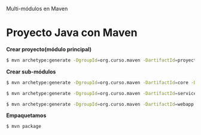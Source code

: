 Multi-módulos en Maven

# Proyecto Java con Maven

**Crear proyecto(módulo principal)**
```bash
$ mvn archetype:generate -DgroupId=org.curso.maven -DartifactId=proyecto-maven -DinteractiveMode=false
```
**Crear sub-módulos**
```bash
$ mvn archetype:generate -DgroupId=org.curso.maven -DartifactId=core -DinteractiveMode=false

$ mvn archetype:generate -DgroupId=org.curso.maven -DartifactId=service -DinteractiveMode=false

$ mvn archetype:generate -DgroupId=org.curso.maven -DartifactId=webapp -DinteractiveMode=false
```

**Empaquetamos**
```bash
$ mvn package
```